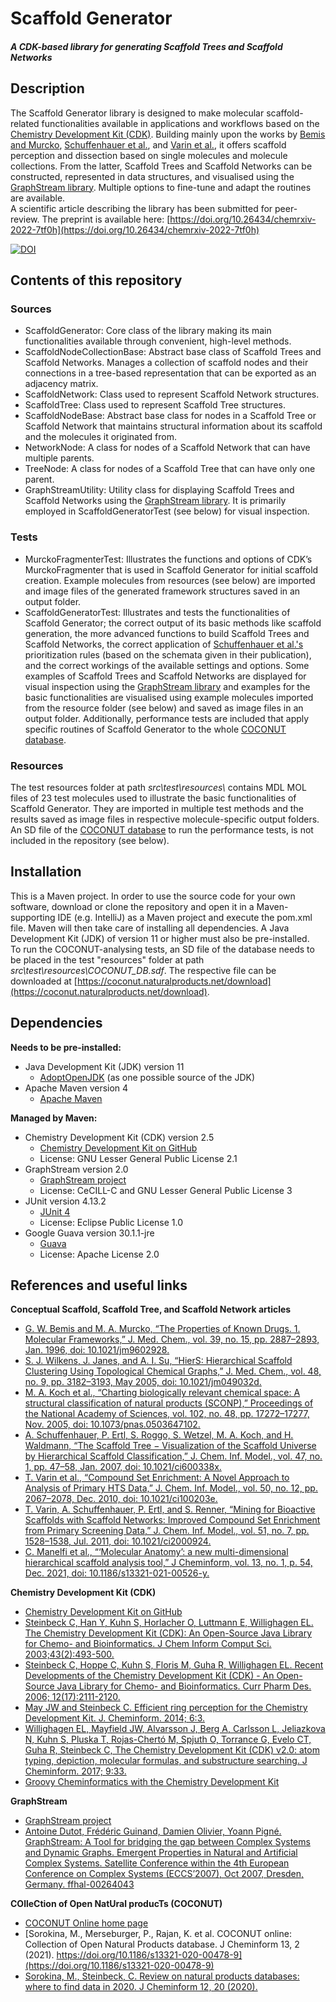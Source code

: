 # Scaffold Generator
##### A CDK-based library for generating Scaffold Trees and Scaffold Networks

## Description
The Scaffold Generator library is designed to make molecular scaffold-related functionalities available in applications 
and workflows based on the [Chemistry Development Kit (CDK)](https://cdk.github.io/). Building mainly upon the works by 
[Bemis and Murcko](https://doi.org/10.1021/jm9602928), [Schuffenhauer et al.](https://doi.org/10.1021/ci600338x), 
and [Varin et al.](https://doi.org/10.1021/ci2000924), it offers scaffold perception and dissection based on single 
molecules and molecule collections. From the latter, Scaffold Trees and Scaffold Networks can be constructed, 
represented in data structures, and visualised using the [GraphStream library](https://graphstream-project.org). 
Multiple options to fine-tune and adapt the routines are available.
<br>A scientific article describing the library has been submitted for peer-review. The preprint is available here: 
[https://doi.org/10.26434/chemrxiv-2022-7tf0h](https://doi.org/10.26434/chemrxiv-2022-7tf0h)

[![DOI](https://zenodo.org/badge/359747884.svg)](https://zenodo.org/badge/latestdoi/359747884)

## Contents of this repository
### Sources
* ScaffoldGenerator: Core class of the library making its main functionalities available through convenient, high-level methods.
* ScaffoldNodeCollectionBase: Abstract base class of Scaffold Trees and Scaffold Networks. Manages a collection of scaffold nodes and their connections in a tree-based representation that can be exported as an adjacency matrix.
* ScaffoldNetwork: Class used to represent Scaffold Network structures.
* ScaffoldTree: Class used to represent Scaffold Tree structures.
* ScaffoldNodeBase: Abstract base class for nodes in a Scaffold Tree or Scaffold Network that maintains structural information about its scaffold and the molecules it originated from.
* NetworkNode: A class for nodes of a Scaffold Network that can have multiple parents.
* TreeNode: A class for nodes of a Scaffold Tree that can have only one parent.
* GraphStreamUtility: Utility class for displaying Scaffold Trees and Scaffold Networks using the [GraphStream library](https://graphstream-project.org). It is primarily employed in ScaffoldGeneratorTest (see below) for visual inspection.


### Tests
* MurckoFragmenterTest: Illustrates the functions and options of CDK’s MurckoFragmenter that is used in Scaffold Generator for initial scaffold creation. Example molecules from resources (see below) are imported and image files of the generated framework structures saved in an output folder.
* ScaffoldGeneratorTest: Illustrates and tests the functionalities of Scaffold Generator; the correct output of its basic methods like scaffold generation, the more advanced functions to build Scaffold Trees and Scaffold Networks, the correct application of [Schuffenhauer et al.'s](https://doi.org/10.1021/ci600338x) prioritization rules (based on the schemata given in their publication), and the correct workings of the available settings and options. Some examples of Scaffold Trees and Scaffold Networks are displayed for visual inspection using the [GraphStream library](https://graphstream-project.org) and examples for the basic functionalities are visualised using example molecules imported from the resource folder (see below) and saved as image files in an output folder. Additionally, performance tests are included that apply specific routines of Scaffold Generator to the whole [COCONUT database](https://doi.org/10.1186/s13321-020-00478-9).


### Resources
The test resources folder at path <i>src\test\resources\ </i> contains MDL MOL files of 23 test molecules used to illustrate the basic functionalities of Scaffold Generator. They are imported in multiple test methods and the results saved as image files in respective molecule-specific output folders.
<br>An SD file of the [COCONUT database](https://doi.org/10.1186/s13321-020-00478-9) to run the performance tests, is not included in the repository (see below).


## Installation
This is a Maven project. In order to use the source code for your own software, download or clone the repository and
open it in a Maven-supporting IDE (e.g. IntelliJ) as a Maven project and execute the pom.xml file. Maven will then take
care of installing all dependencies. A Java Development Kit (JDK) of version 11 or higher must also be pre-installed.
<br>To run the COCONUT-analysing tests, an SD file of the database needs to be placed in the test "resources" folder
at path <i>src\test\resources\COCONUT_DB.sdf</i>. 
The respective file can be downloaded at [https://coconut.naturalproducts.net/download](https://coconut.naturalproducts.net/download).

## Dependencies
**Needs to be pre-installed:**
* Java Development Kit (JDK) version 11
  * [AdoptOpenJDK](https://adoptopenjdk.net) (as one possible source of the JDK)
* Apache Maven version 4
  * [Apache Maven](http://maven.apache.org)
  
**Managed by Maven:**
* Chemistry Development Kit (CDK) version 2.5
  * [Chemistry Development Kit on GitHub](https://cdk.github.io/)
  * License: GNU Lesser General Public License 2.1 
* GraphStream version 2.0
  * [GraphStream project](https://graphstream-project.org)
  * License: CeCILL-C and GNU Lesser General Public License 3
* JUnit version 4.13.2
  * [JUnit 4](https://junit.org/junit4/)
  * License: Eclipse Public License 1.0
* Google Guava version 30.1.1-jre
  * [Guava](https://guava.dev)
  * License: Apache License 2.0

## References and useful links
**Conceptual Scaffold, Scaffold Tree, and Scaffold Network articles**
* [G. W. Bemis and M. A. Murcko, “The Properties of Known Drugs. 1. Molecular Frameworks,” J. Med. Chem., vol. 39, no. 15, pp. 2887–2893, Jan. 1996, doi: 10.1021/jm9602928.](https://doi.org/10.1021/jm9602928)
* [S. J. Wilkens, J. Janes, and A. I. Su, “HierS: Hierarchical Scaffold Clustering Using Topological Chemical Graphs,” J. Med. Chem., vol. 48, no. 9, pp. 3182–3193, May 2005, doi: 10.1021/jm049032d.](https://doi.org/10.1021/jm049032d)
* [M. A. Koch et al., “Charting biologically relevant chemical space: A structural classification of natural products (SCONP),” Proceedings of the National Academy of Sciences, vol. 102, no. 48, pp. 17272–17277, Nov. 2005, doi: 10.1073/pnas.0503647102.](https://doi.org/10.1073/pnas.0503647102)
* [A. Schuffenhauer, P. Ertl, S. Roggo, S. Wetzel, M. A. Koch, and H. Waldmann, “The Scaffold Tree − Visualization of the Scaffold Universe by Hierarchical Scaffold Classification,” J. Chem. Inf. Model., vol. 47, no. 1, pp. 47–58, Jan. 2007, doi: 10.1021/ci600338x.](https://doi.org/10.1021/ci600338x)
* [T. Varin et al., “Compound Set Enrichment: A Novel Approach to Analysis of Primary HTS Data,” J. Chem. Inf. Model., vol. 50, no. 12, pp. 2067–2078, Dec. 2010, doi: 10.1021/ci100203e.](https://doi.org/10.1021/ci100203e)
* [T. Varin, A. Schuffenhauer, P. Ertl, and S. Renner, “Mining for Bioactive Scaffolds with Scaffold Networks: Improved Compound Set Enrichment from Primary Screening Data,” J. Chem. Inf. Model., vol. 51, no. 7, pp. 1528–1538, Jul. 2011, doi: 10.1021/ci2000924.](https://doi.org/10.1021/ci2000924)
* [C. Manelfi et al., “‘Molecular Anatomy’: a new multi-dimensional hierarchical scaffold analysis tool,” J Cheminform, vol. 13, no. 1, p. 54, Dec. 2021, doi: 10.1186/s13321-021-00526-y.](https://doi.org/10.1186/s13321-021-00526-y)

**Chemistry Development Kit (CDK)**
* [Chemistry Development Kit on GitHub](https://cdk.github.io/)
* [Steinbeck C, Han Y, Kuhn S, Horlacher O, Luttmann E, Willighagen EL. The Chemistry Development Kit (CDK): An Open-Source Java Library for Chemo- and Bioinformatics. J Chem Inform Comput Sci. 2003;43(2):493-500.](https://dx.doi.org/10.1021%2Fci025584y)
* [Steinbeck C, Hoppe C, Kuhn S, Floris M, Guha R, Willighagen EL. Recent Developments of the Chemistry Development Kit (CDK) - An Open-Source Java Library for Chemo- and Bioinformatics. Curr Pharm Des. 2006; 12(17):2111-2120.](https://doi.org/10.2174/138161206777585274)
* [May JW and Steinbeck C. Efficient ring perception for the Chemistry Development Kit. J. Cheminform. 2014; 6:3.](https://dx.doi.org/10.1186%2F1758-2946-6-3)
* [Willighagen EL, Mayfield JW, Alvarsson J, Berg A, Carlsson L, Jeliazkova N, Kuhn S, Pluska T, Rojas-Chertó M, Spjuth O, Torrance G, Evelo CT, Guha R, Steinbeck C, The Chemistry Development Kit (CDK) v2.0: atom typing, depiction, molecular formulas, and substructure searching. J Cheminform. 2017; 9:33.](https://doi.org/10.1186/s13321-017-0220-4)
* [Groovy Cheminformatics with the Chemistry Development Kit](https://github.com/egonw/cdkbook)

**GraphStream**
* [GraphStream project](https://graphstream-project.org)
* [Antoine Dutot, Frédéric Guinand, Damien Olivier, Yoann Pigné. GraphStream: A Tool for bridging the gap between Complex Systems and Dynamic Graphs. Emergent Properties in Natural and Artificial Complex Systems. Satellite Conference within the 4th European Conference on Complex Systems (ECCS’2007), Oct 2007, Dresden, Germany. ffhal-00264043](https://hal.archives-ouvertes.fr/hal-00264043/)

**COlleCtion of Open NatUral producTs (COCONUT)**
* [COCONUT Online home page](https://coconut.naturalproducts.net)
* [Sorokina, M., Merseburger, P., Rajan, K. et al. COCONUT online: Collection of Open Natural Products database. J Cheminform 13, 2 (2021). https://doi.org/10.1186/s13321-020-00478-9](https://doi.org/10.1186/s13321-020-00478-9)
* [Sorokina, M., Steinbeck, C. Review on natural products databases: where to find data in 2020. J Cheminform 12, 20 (2020).](https://doi.org/10.1186/s13321-020-00424-9)
